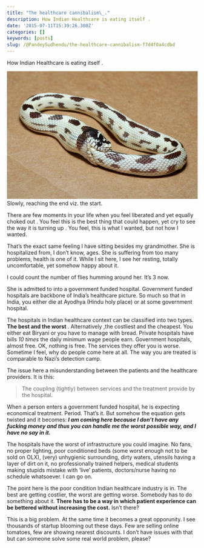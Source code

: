 ```yaml
---
title: "The healthcare cannibalism\_."
description: How Indian Healthcare is eating itself .
date: '2015-07-11T15:39:26.300Z'
categories: []
keywords: [posts]
slug: /@PandeySudhendu/the-healthcare-cannibalism-f7d4f0a4cdbd
---
```


How Indian Healthcare is eating itself .

![Slowly, reaching the end viz. the start.](img\1__EB5fn3JhRcecfmokXwe9aQ.jpeg)
Slowly, reaching the end viz. the start.

There are few moments in your life when you feel liberated and yet equally choked out . You feel this is the best thing that could happen, yet cry to see the way it is turning up . You feel, this is what I wanted, but not how I wanted.

That’s the exact same feeling I have sitting besides my grandmother. She is hospitalized from, I don’t know, ages. She is suffering from too many problems, health is one of it. While I sit here, I see her resting, totally uncomfortable, yet somehow happy about it.

I could count the number of flies humming around her. It’s 3 now.

She is admitted to into a government funded hospital. Government funded hospitals are backbone of India’s healthcare picture. So much so that in India, you either die at Ayodhya (Hindu holy place) or at some government hospital.

The hospitals in Indian healthcare context can be classified into two types. **The best and the worst** . Alternatively ,the costliest and the cheapest. You either eat Biryani or you have to manage with bread. Private hospitals have bills _10 times_ the daily minimum wage people earn. Government hospitals, almost free. OK, nothing is free. The services they offer you is worse. Sometime I feel, why do people come here at all. The way you are treated is comparable to Nazi’s detection camp.

The issue here a misunderstanding between the patients and the healthcare providers. It is this:

> The coupling (tightly) between services and the treatment provide by the hospital.

When a person enters a government funded hospital, he is expecting economical treatment. Period. That’s it. But somehow the equation gets twisted and it becomes: **_I am coming here because I don’t have any fucking money and thus you can handle me the worst possible way, and I have no say in it._**

The hospitals have the worst of infrastructure you could imagine. No fans, no proper lighting, poor conditioned beds (some worst enough not to be sold on OLX), (very) unhygienic surrounding, dirty waters, utensils having a layer of dirt on it, no professionally trained helpers, medical students making stupids mistake with ‘live’ patients, doctors/nurse having no schedule whatsoever. I can go on.

The point here is the poor condition Indian healthcare industry is in. The best are getting costlier, the worst are getting worse. Somebody has to do something about it. **There has to be a way in which patient experience can be bettered without increasing the cost.** Isn’t there?

This is a big problem. At the same time it becomes a great opporunity. I see thousands of startup blooming out these days. Few are selling online tomatoes, few are showing nearest discounts. I don’t have issues with that but can someone solve some real world problem, please?